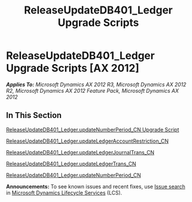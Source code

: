 ﻿---
title: ReleaseUpdateDB401_Ledger Upgrade Scripts
TOCTitle: ReleaseUpdateDB401_Ledger Upgrade Scripts
ms:assetid: faea5cc2-7e0a-449c-8bfe-39d0b5f7f82e
ms:mtpsurl: https://msdn.microsoft.com/en-us/library/JJ720109(v=AX.60)
ms:contentKeyID: 49712415
ms.date: 05/18/2015
mtps_version: v=AX.60
---

# ReleaseUpdateDB401\_Ledger Upgrade Scripts [AX 2012]


_**Applies To:** Microsoft Dynamics AX 2012 R3, Microsoft Dynamics AX 2012 R2, Microsoft Dynamics AX 2012 Feature Pack, Microsoft Dynamics AX 2012_

## In This Section

[ReleaseUpdateDB401\_Ledger.updateNumberPeriod\_CN Upgrade Script](releaseupdatedb401-ledger-updatenumberperiod-cn-upgrade-script.md)

[ReleaseUpdateDB401\_Ledger.updateLedgerAccountRestriction\_CN](releaseupdatedb401-ledger-updateledgeraccountrestriction-cn.md)

[ReleaseUpdateDB401\_Ledger.updateLedgerJournalTrans\_CN](releaseupdatedb401-ledger-updateledgerjournaltrans-cn.md)

[ReleaseUpdateDB401\_Ledger.updateLedgerTrans\_CN](releaseupdatedb401-ledger-updateledgertrans-cn.md)

[ReleaseUpdateDB401\_Ledger.updateNumberPeriod\_CN](releaseupdatedb401-ledger-updatenumberperiod-cn.md)

  
**Announcements:** To see known issues and recent fixes, use [Issue search](http://go.microsoft.com/fwlink/?linkid=389258) in [Microsoft Dynamics Lifecycle Services](http://go.microsoft.com/fwlink/?linkid=306505) (LCS).

